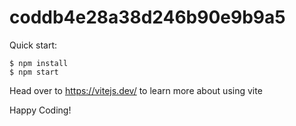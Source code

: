 # coddb4e28a38d246b90e9b9a5

Quick start:

```
$ npm install
$ npm start
````

Head over to https://vitejs.dev/ to learn more about using vite

Happy Coding!
